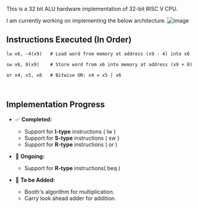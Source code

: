 This is a 32 bit ALU hardware implementation of 32-bit RISC V CPU.


I am currently working on implementing the below architecture.
![image](https://github.com/user-attachments/assets/a62f4766-4379-4e83-b9ae-acfc09e4aa78)


## Instructions Executed (In Order)

```assembly
lw x6, -4(x9)   # Load word from memory at address (x9 - 4) into x6

sw x6, 8(x9)    # Store word from x6 into memory at address (x9 + 8)

or x4, x5, x6   # Bitwise OR: x4 = x5 | x6



```

## Implementation Progress  

- ✅ **Completed:**  
  - Support for **I-type** instructions ( lw )
  - Support for **S-type** instructions ( sw )
  - Support for **R-type** instructions ( or )

- 🔧 **Ongoing:**  
  - Support for  **R-type** instructions( beq )

- 🚀 **To be Added:**  
  - Booth's algorithm for multiplication.
  - Carry look ahead adder for addition.




